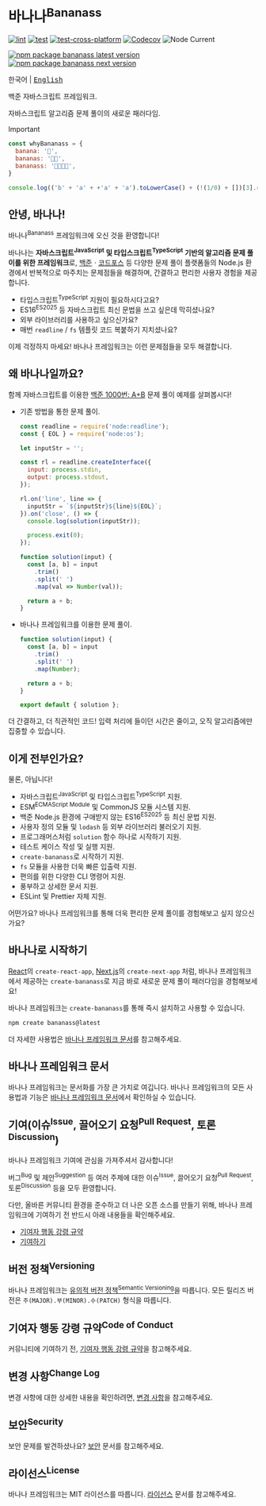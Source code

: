 # 바나나<sup>Bananass</sup>

[![lint](https://img.shields.io/github/actions/workflow/status/lumirlumir/npm-bananass/lint.yml?label=lint&color=fff478&labelColor=333333&logo=github)](https://github.com/lumirlumir/npm-bananass/actions/workflows/lint.yml)
[![test](https://img.shields.io/github/actions/workflow/status/lumirlumir/npm-bananass/test.yml?label=test&color=fff478&labelColor=333333&logo=github)](https://github.com/lumirlumir/npm-bananass/actions/workflows/test.yml)
[![test-cross-platform](https://img.shields.io/github/actions/workflow/status/lumirlumir/npm-bananass/test-cross-platform.yml?label=test-cross-platform&color=fff478&labelColor=333333&logo=github)](https://github.com/lumirlumir/npm-bananass/actions/workflows/test-cross-platform.yml)
[![Codecov](https://img.shields.io/codecov/c/gh/lumirlumir/npm-bananass?token=2zUCHlMFT3&label=Codecov&color=fff478&labelColor=333333&logo=codecov)](https://codecov.io/gh/lumirlumir/npm-bananass)
![Node Current](https://img.shields.io/node/v/bananass?label=Node&color=fff478&labelColor=333333&logo=node.js)

[![npm package bananass latest version](https://img.shields.io/npm/v/bananass?label=bananass@latest&color=fff478&labelColor=333333&logo=npm)](https://www.npmjs.com/package/bananass)
[![npm package bananass next version](https://img.shields.io/npm/v/bananass/next?label=bananass@next&color=fff478&labelColor=333333&logo=npm)](https://www.npmjs.com/package/bananass)

<kbd>한국어</kbd> | <kbd>[English](README.en.md)</kbd>

백준 자바스크립트 프레임워크.

자바스크립트 알고리즘 문제 풀이의 새로운 패러다임.

> [!IMPORTANT]
>
> ```js
> const whyBananass = {
>   banana: '🍌',
>   bananas: '🍌🍌',
>   bananass: '🍌🍌🍌🍌',
> }
> ```
>
> ```js
> console.log(('b' + 'a' + +'a' + 'a').toLowerCase() + (!(1/0) + [])[3].repeat(2));
> ```

<!-- markdownlint-disable-next-line md026 -->
## 안녕, 바나나!

바나나<sup>Bananass</sup> 프레임워크에 오신 것을 환영합니다!

바나나는 **자바스크립트<sup>JavaScript</sup> 및 타입스크립트<sup>TypeScript</sup> 기반의 알고리즘 문제 풀이를 위한 프레임워크**로, [백준](https://www.acmicpc.net/)ㆍ[코드포스](https://codeforces.com/) 등 다양한 문제 풀이 플랫폼들의 Node.js 환경에서 반복적으로 마주치는 문제점들을 해결하며, 간결하고 편리한 사용자 경험을 제공합니다.

- 타입스크립트<sup>TypeScript</sup> 지원이 필요하시다고요?
- ES16<sup>ES2025</sup> 등 자바스크립트 최신 문법을 쓰고 싶은데 막히셨나요?
- 외부 라이브러리를 사용하고 싶으신가요?
- 매번 `readline` / `fs` 템플릿 코드 복붙하기 지치셨나요?

이제 걱정하지 마세요! 바나나 프레임워크는 이런 문제점들을 모두 해결합니다.

## 왜 바나나일까요?

함께 자바스크립트를 이용한 [백준 1000번: A+B](https://www.acmicpc.net/problem/1000) 문제 풀이 예제를 살펴봅시다!

- 기존 방법을 통한 문제 풀이.

    ```js
    const readline = require('node:readline');
    const { EOL } = require('node:os');

    let inputStr = '';

    const rl = readline.createInterface({
      input: process.stdin,
      output: process.stdout,
    });

    rl.on('line', line => {
      inputStr = `${inputStr}${line}${EOL}`;
    }).on('close', () => {
      console.log(solution(inputStr));

      process.exit(0);
    });

    function solution(input) {
      const [a, b] = input
        .trim()
        .split(' ')
        .map(val => Number(val));

      return a + b;
    }
    ```

- 바나나 프레임워크를 이용한 문제 풀이.

    ```js
    function solution(input) {
      const [a, b] = input
        .trim()
        .split(' ')
        .map(Number);

      return a + b;
    }

    export default { solution };
    ```

더 간결하고, 더 직관적인 코드! 입력 처리에 들이던 시간은 줄이고, 오직 알고리즘에만 집중할 수 있습니다.

## 이게 전부인가요?

물론, 아닙니다!

- 자바스크립트<sup>JavaScript</sup> 및 타입스크립트<sup>TypeScript</sup> 지원.
- ESM<sup>ECMAScript Module</sup> 및 CommonJS 모듈 시스템 지원.
- 백준 Node.js 환경에 구애받지 않는 ES16<sup>ES2025</sup> 등 최신 문법 지원.
- 사용자 정의 모듈 및 `lodash` 등 외부 라이브러리 불러오기 지원.
- 프로그래머스처럼 `solution` 함수 하나로 시작하기 지원.
- 테스트 케이스 작성 및 실행 지원.
- `create-bananass`로 시작하기 지원.
- `fs` 모듈을 사용한 더욱 빠른 입출력 지원.
- 편의를 위한 다양한 CLI 명령어 지원.
- 풍부하고 상세한 문서 지원.
- ESLint 및 Prettier 자체 지원.

어떤가요? 바나나 프레임워크를 통해 더욱 편리한 문제 풀이를 경험해보고 싶지 않으신가요?

## 바나나로 시작하기

[React](https://ko.react.dev)의 `create-react-app`, [Next.js](https://nextjs.org)의 `create-next-app` 처럼, 바나나 프레임워크에서 제공하는 `create-bananass`로 지금 바로 새로운 문제 풀이 패러다임을 경험해보세요!

바나나 프레임워크는 `create-bananass`를 통해 즉시 설치하고 사용할 수 있습니다.

```sh
npm create bananass@latest
```

더 자세한 사용법은 [바나나 프레임워크 문서](https://bananass.lumir.page)를 참고해주세요.

## 바나나 프레임워크 문서

바나나 프레임워크는 문서화를 가장 큰 가치로 여깁니다. 바나나 프레임워크의 모든 사용법과 기능은 [바나나 프레임워크 문서](https://bananass.lumir.page)에서 확인하실 수 있습니다.

## 기여(이슈<sup>Issue</sup>, 끌어오기 요청<sup>Pull Request</sup>, 토론<sup>Discussion</sup>)

바나나 프레임워크 기여에 관심을 가져주셔서 감사합니다!

버그<sup>Bug</sup> 및 제안<sup>Suggestion</sup> 등 여러 주제에 대한 이슈<sup>Issue</sup>, 끌어오기 요청<sup>Pull Request</sup>, 토론<sup>Discussion</sup> 등을 모두 환영합니다.

다만, 올바른 커뮤니티 환경을 준수하고 더 나은 오픈 소스를 만들기 위해, 바나나 프레임워크에 기여하기 전 반드시 아래 내용들을 확인해주세요.

- [기여자 행동 강령 규약](https://github.com/lumirlumir/.github/blob/main/CODE_OF_CONDUCT_KO.md#%EA%B8%B0%EC%97%AC%EC%9E%90-%ED%96%89%EB%8F%99-%EA%B0%95%EB%A0%B9-%EA%B7%9C%EC%95%BD)
- [기여하기](CONTRIBUTING.md)

## 버전 정책<sup>Versioning</sup>

바나나 프레임워크는 [유의적 버전 정책<sup>Semantic Versioning</sup>](https://semver.org/lang/ko/)을 따릅니다. 모든 릴리즈 버전은 `주(MAJOR).부(MINOR).수(PATCH)` 형식을 따릅니다.

## 기여자 행동 강령 규약<sup>Code of Conduct</sup>

커뮤니티에 기여하기 전, [기여자 행동 강령 규약](https://github.com/lumirlumir/.github/blob/main/CODE_OF_CONDUCT_KO.md#%EA%B8%B0%EC%97%AC%EC%9E%90-%ED%96%89%EB%8F%99-%EA%B0%95%EB%A0%B9-%EA%B7%9C%EC%95%BD)을 참고해주세요.

## 변경 사항<sup>Change Log</sup>

변경 사항에 대한 상세한 내용을 확인하려면, [변경 사항](CHANGELOG.md)을 참고해주세요.

## 보안<sup>Security</sup>

보안 문제를 발견하셨나요? [보안](SECURITY.md) 문서를 참고해주세요.

## 라이선스<sup>License</sup>

바나나 프레임워크는 MIT 라이선스를 따릅니다. [라이선스](LICENSE.md) 문서를 참고해주세요.
